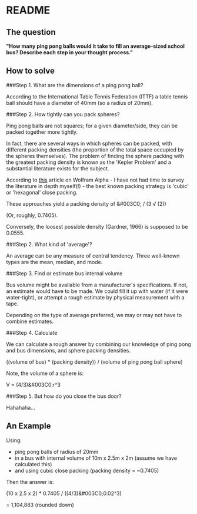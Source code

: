 README
======

The question
------------

**"How many ping pong balls would it take to fill an average-sized school bus? Describe each step in your thought process."**

How to solve
------------

###Step 1. What are the dimensions of a ping pong ball?

According to the International Table Tennis Federation (ITTF) a table tennis ball should have a diameter of 40mm (so a radius of 20mm).

###Step 2. How tightly can you pack spheres?

Ping pong balls are not squares; for a given diameter/side, they can be packed together more tightly.

In fact, there are several ways in which spheres can be packed, with different packing densities (the proportion of the total space occupied by the spheres themselves). The problem of finding the sphere packing with the greatest packing density is known as the 'Kepler Problem' and a substantial literature exists for the subject.

According to [this](http://mathworld.wolfram.com/SpherePacking.html) article on Wolfram Alpha - I have not had time to survey the literature in depth myself(!) - the best known packing strategy is 'cubic' or 'hexagonal' close packing.

These approaches yield a packing density of &#003C0; / (3 &#x221A; (2))

(Or, roughly, 0.7405).

Conversely, the loosest possible density (Gardner, 1966) is supposed to be 0.0555.

###Step 2. What kind of 'average'?

An average can be any measure of central tendency. Three well-known types are the mean, median, and mode.

###Step 3. Find or estimate bus internal volume

Bus volume might be available from a manufacturer's specifications. If not, an estimate would have to be made. We could fill it up with water (if it were water-tight), or attempt a rough estimate by physical measurement with a tape.

Depending on the type of average preferred, we may or may not have to combine estimates.

###Step 4. Calculate

We can calculate a rough answer by combining our knowledge of ping pong and bus dimensions, and sphere packing densities.

((volume of bus) * (packing density)) / (volume of ping pong ball sphere)

Note, the volume of a sphere is:

V = (4/3)&#003C0;r^3

###Step 5. But how do you close the bus door?

Hahahaha...

An Example
----------

Using:

- ping pong balls of radius of 20mm
- in a bus with internal volume of 10m x 2.5m x 2m (assume we have calculated this)
- and using cubic close packing (packing density = ~0.7405)

Then the answer is:

(10 x 2.5 x 2) * 0.7405 / ((4/3)&#003C0;0.02^3)

= 1,104,883 (rounded down)